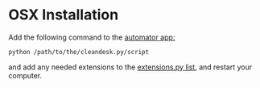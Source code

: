 # OSX Installation

Add the following command to the [automator app:](https://youtu.be/LfxZMofHs_U?t=658)
```
python /path/to/the/cleandesk.py/script
```
and add any needed extensions to the [extensions.py list](../desktop_cleanup/extensions.py), and restart your computer.
